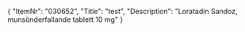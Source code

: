 {
  "ItemNr": "030652",
  "Title": "test",
  "Description": "Loratadin Sandoz, munsönderfallande tablett 10 mg"
}